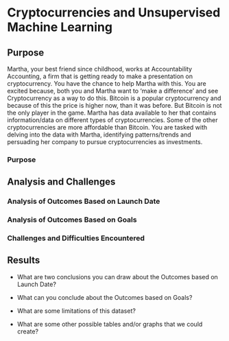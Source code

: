 # Cryptocurrencies and Unsupervised Machine Learning

## Purpose
Martha, your best friend since childhood, works at Accountability Accounting, a firm that is getting ready to make a presentation on cryptocurrency. You have the chance to help Martha with this. You are excited because, both you and Martha want to ‘make a difference’ and see Cryptocurrency as a way to do this. Bitcoin is a popular cryptocurrency and because of this the price is higher now, than it was before. But Bitcoin is not the only player in the game. Martha has data available to her that contains information/data on different types of cryptocurrencies. Some of the other cryptocurrencies are more affordable than Bitcoin. You are tasked with delving into the data with Martha, identifying patterns/trends and persuading her company to pursue cryptocurrencies as investments.

### Purpose


## Analysis and Challenges

### Analysis of Outcomes Based on Launch Date

### Analysis of Outcomes Based on Goals

### Challenges and Difficulties Encountered

## Results

- What are two conclusions you can draw about the Outcomes based on Launch Date?

- What can you conclude about the Outcomes based on Goals?

- What are some limitations of this dataset?

- What are some other possible tables and/or graphs that we could create?

